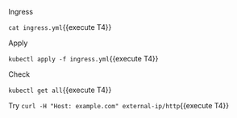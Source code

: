 Ingress

`cat ingress.yml`{{execute T4}}

Apply

`kubectl apply -f ingress.yml`{{execute T4}}

Check 

`kubectl get all`{{execute T4}}

Try
`curl -H "Host: example.com" external-ip/http`{{execute T4}}
